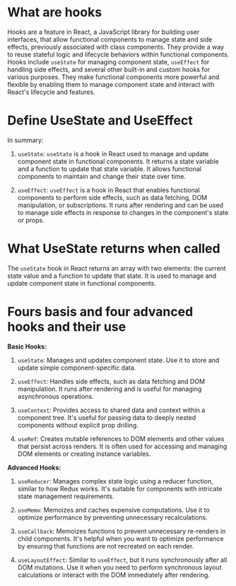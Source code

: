 # What are hooks
Hooks are a feature in React, a JavaScript library for building user interfaces, that allow functional components to manage state and side effects, previously associated with class components. They provide a way to reuse stateful logic and lifecycle behaviors within functional components. Hooks include `useState` for managing component state, `useEffect` for handling side effects, and several other built-in and custom hooks for various purposes. They make functional components more powerful and flexible by enabling them to manage component state and interact with React's lifecycle and features.
# Define UseState and UseEffect 
In summary:

1. `useState`: `useState` is a hook in React used to manage and update component state in functional components. It returns a state variable and a function to update that state variable. It allows functional components to maintain and change their state over time.

2. `useEffect`: `useEffect` is a hook in React that enables functional components to perform side effects, such as data fetching, DOM manipulation, or subscriptions. It runs after rendering and can be used to manage side effects in response to changes in the component's state or props.
# What UseState returns when called
 The `useState` hook in React returns an array with two elements: the current state value and a function to update that state. It is used to manage and update component state in functional components.
# Fours basis and four advanced hooks and their use
**Basic Hooks:**

1. `useState`: Manages and updates component state. Use it to store and update simple component-specific data.

2. `useEffect`: Handles side effects, such as data fetching and DOM manipulation. It runs after rendering and is useful for managing asynchronous operations.

3. `useContext`: Provides access to shared data and context within a component tree. It's useful for passing data to deeply nested components without explicit prop drilling.

4. `useRef`: Creates mutable references to DOM elements and other values that persist across renders. It is often used for accessing and managing DOM elements or creating instance variables.

**Advanced Hooks:**

1. `useReducer`: Manages complex state logic using a reducer function, similar to how Redux works. It's suitable for components with intricate state management requirements.

2. `useMemo`: Memoizes and caches expensive computations. Use it to optimize performance by preventing unnecessary recalculations.

3. `useCallback`: Memoizes functions to prevent unnecessary re-renders in child components. It's helpful when you want to optimize performance by ensuring that functions are not recreated on each render.

4. `useLayoutEffect`: Similar to `useEffect`, but it runs synchronously after all DOM mutations. Use it when you need to perform synchronous layout calculations or interact with the DOM immediately after rendering.
